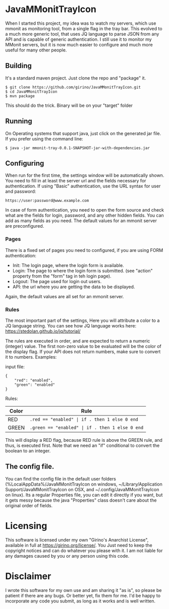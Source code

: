 # JavaMMonitTrayIcon
When I started this project, my idea was to watch my servers, which use mmonit as monitoring tool, from a single flag in the tray bar. This evolved to a much more generic tool, that uses JQ language to parse JSON from any API and is capable of generic authentication. I still use it to monitor my MMonit servers, but it is now much easier to configure and much more useful for many other people.

## Building

It's a standard maven project. Just clone the repo and "package" it.

```
$ git clone https://github.com/girino/JavaMMonitTrayIcon.git
$ cd JavaMMonitTrayIcon
$ mvn package
```

This should do the trick. Binary will be on your "target" folder

## Running

On Operating systems that support java, just click on the generated jar file. If you prefer using the command line:

```
$ java -jar mmonit-tray-0.0.1-SNAPSHOT-jar-with-dependencies.jar
```

## Configuring

When run for the first time, the settings window will be automatically shown. You need to fill in at least the server url and the fields necessary for authentication. If using "Basic" authentication, use the URL syntax for user and password:

``https://user:password@www.example.com``

In case of form authentication, you need to open the form source and check what are the fields for login, password, and any other hidden fields. You can add as many fields as you need. The default values for an mmonit server are preconfigured. 

### Pages
There is a fixed set of pages you need to configured, if you are using FORM authentication:

- Init: The login page, where the login form is available.
- Login: The page to where the login form is submitted. (see "action" property from the "form" tag in teh login page).
- Logout: The page used for login out users.
- API: the url where you are getting the data to be displayed.

Again, the default values are all set for an mmonit server.

### Rules

The most important part of the settings, Here you will attribute a color to a JQ language string. You can see how JQ language works here: https://stedolan.github.io/jq/tutorial/

The rules are executed in order, and are expected to return a numeric (integer) value. The first non-zero value to be evaluated will be the color of the display flag. If your API does not return numbers, make sure to convert it to numbers. Examples:

input file:
```
{ 
	"red": "enabled",
	"green": "enabled"
}
```

Rules:

| Color | Rule |
| ----- | ---- |
| RED   | `.red == "enabled" \| if . then 1 else 0 end` |
| GREEN | `.green == "enabled" \| if . then 1 else 0 end` |

This will display a RED flag, because RED rule is above the GREEN rule, and thus, is executed first. Note that we need an "if" conditional to convert the boolean to an integer.

## The config file.

You can find the config file in the default user folders (%LocalAppData%/JavaMMonitTrayIcon on windows, \~/Library/Application Support/JavaMMonitTrayIcon on OSX, and \~/.config/JavaMMonitTrayIcon on linux). Its a regular Properties file, you can edit it directly if you want, but it gets messy because the java "Properties" class doesn't care about the original order of fields.

# Licensing

This software is licensed under my own "Girino's Anarchist License", available in full at https://girino.org/license/. You Just need to keep the copyright notices and can do whatever you please with it. I am not liable for any damages caused by you or any person using this code.

# Disclaimer

I wrote this software for my own use and am sharing it "as is", so please be patient if there are any bugs. Or better yet, fix them for me. I'd be happy to incorporate any code you submit, as long as it works and is well written.

